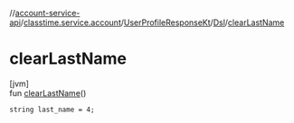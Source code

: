 //[account-service-api](../../../../index.md)/[classtime.service.account](../../index.md)/[UserProfileResponseKt](../index.md)/[Dsl](index.md)/[clearLastName](clear-last-name.md)

# clearLastName

[jvm]\
fun [clearLastName](clear-last-name.md)()

<code>string last_name = 4;</code>
